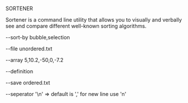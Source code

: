 SORTENER

Sortener is a command line utility that allows you to visually and verbally see and compare different well-known sorting algorithms.

--sort-by bubble,selection

--file unordered.txt

--array 5,10.2,-50,0,-7.2

--definition

--save ordered.txt

--seperator '\n' => default is ',' for new line use 'n'